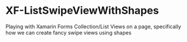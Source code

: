 # XF-ListSwipeViewWithShapes
 Playing with Xamarin Forms Collection/List Views on a page, specifically how we can create fancy swipe views using shapes
